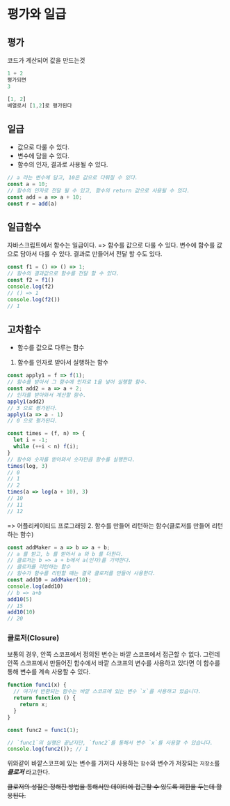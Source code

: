 # 평가와 일급
## 평가
코드가 계산되어 값을 만드는것
```js
1 + 2 
평가되면
3

[1, 2]
배열로서 [1,2]로 평가된다
```

## 일급
- 값으로 다룰 수 있다.
- 변수에 담을 수 있다.
- 함수의 인자, 결과로 사용될 수 있다.
```js
// a 라는 변수에 담고, 10은 값으로 다뤄질 수 있다.
const a = 10;
// 함수의 인자로 전달 될 수 있고, 함수의 return 값으로 사용될 수 있다.
const add = a => a + 10;
const r = add(a)
```

## 일급함수
자바스크립트에서 함수는 일급이다. => 함수를 값으로 다룰 수 있다. 변수에 함수를 값으로 담아서 다룰 수 있다. 결과로 만들어서 전달 할 수도 있다. 
```js
const f1 = () => () => 1;
// 함수의 결과값으로 함수를 전달 할 수 있다.
const f2 = f1()
console.log(f2)
// () => 1
console.log(f2())
// 1
```

## 고차함수
- 함수를 값으로 다루는 함수
1. 함수를 인자로 받아서 실행하는 함수
```js
const apply1 = f => f(1);
// 함수를 받아서 그 함수에 인자로 1을 넣어 실행할 함수.
const add2 = a => a + 2;
// 인자를 받아와서 계산할 함수.
apply1(add2)
// 3 으로 평가된다.
apply1(a => a - 1)
// 0 으로 평가된다.

const times = (f, n) => {
  let i = -1;
  while (++i < n) f(i);
}
// 함수와 숫자를 받아와서 숫자만큼 함수를 실행한다.
times(log, 3)
// 0
// 1
// 2
times(a => log(a + 10), 3)
// 10
// 11
// 12
```
=> 어플리케이티드 프로그래밍
2. 함수를 만들어 리턴하는 함수(클로저를 만들어 리턴하는 함수)
```js
const addMaker = a => b => a + b;
// a 를 받고, b 를 받아서 a 와 b 를 더한다.
// 클로저는 b => a + b에서 a(인자)를 기억한다.
// 클로저를 리턴하는 함수
// 함수가 함수를 리턴할 때는 결국 클로저를 만들어 사용한다.
const add10 = addMaker(10);
console.log(add10)
// b => a+b
add10(5)
// 15
add10(10)
// 20
```

### 클로저(Closure)
보통의 경우, 안쪽 스코프에서 정의된 변수는 바깥 스코프에서 접근할 수 없다. 그런데 안쪽 스코프에서 만들어진 함수에서 바깥 스코프의 변수를 사용하고 있다면 이 함수를 통해 변수를 계속 사용할 수 있다.
```js
function func1(x) {
  // 여기서 반환되는 함수는 바깥 스코프에 있는 변수 `x`를 사용하고 있습니다.
  return function () {
    return x;
  }
}

const func2 = func1(1);

// `func1`의 실행은 끝났지만, `func2`를 통해서 변수 `x`를 사용할 수 있습니다.
console.log(func2()); // 1
```
위와같이 바깥스코프에 있는 변수를 가져다 사용하는 `함수`와 변수가 저장되는 `저장소`를 ***클로저*** 라고한다. 

~~클로저의 성질은 정해진 방법을 통해서만 데이터에 접근할 수 있도록 제한을 두는데 활용된다.~~